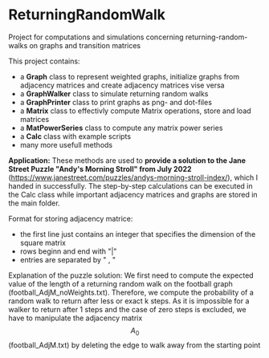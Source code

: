 # ReturningRandomWalk
Project for computations and simulations concerning returning-random-walks on graphs and transition matrices

This project contains:
- a **Graph** class to represent weighted graphs, initialize graphs from adjacency matrices and create adjacency matrices vise versa
- a **GraphWalker** class to simulate returning random walks
- a **GraphPrinter** class to print graphs as png- and dot-files
- a **Matrix** class to effectivly compute Matrix operations, store and load matrices
- a **MatPowerSeries** class to compute any matrix power series
- a **Calc** class with example scripts
- many more usefull methods

**Application:** These methods are used to **provide a solution to the Jane Street Puzzle "Andy's Morning Stroll" from July 2022** (https://www.janestreet.com/puzzles/andys-morning-stroll-index/), which I handed in successfully. The step-by-step calculations can be executed in the Calc class while important adjacency matrices and graphs are stored in the main folder.

Format for storing adjacency matrice:
- the first line just contains an integer that specifies the dimension of the square matrix
- rows beginn and end with "|"
- entries are separated by " , "

Explanation of the puzzle solution:
We first need to compute the expected value of the length of a returning random walk on the football graph (football_AdjM_noWeights.txt).
Therefore, we compute the probability of a random walk to return after less or exact k steps. As it is impossible for a walker to 
return after 1 steps and the case of zero steps is excluded, we have to manipulate the
adjacency matrix $$A_0$$ (football_AdjM.txt) by deleting the edge to walk away from the starting point
